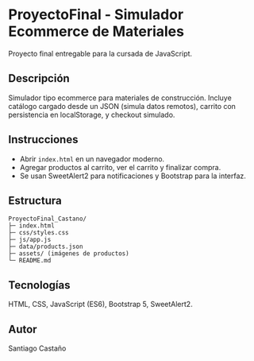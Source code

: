 # ProyectoFinal - Simulador Ecommerce de Materiales

Proyecto final entregable para la cursada de JavaScript.

## Descripción
Simulador tipo ecommerce para materiales de construcción. Incluye catálogo cargado desde un JSON (simula datos remotos), carrito con persistencia en localStorage, y checkout simulado.

## Instrucciones
- Abrir `index.html` en un navegador moderno.
- Agregar productos al carrito, ver el carrito y finalizar compra.
- Se usan SweetAlert2 para notificaciones y Bootstrap para la interfaz.

## Estructura
```
ProyectoFinal_Castano/
├─ index.html
├─ css/styles.css
├─ js/app.js
├─ data/products.json
├─ assets/ (imágenes de productos)
└─ README.md
```

## Tecnologías
HTML, CSS, JavaScript (ES6), Bootstrap 5, SweetAlert2.

## Autor
Santiago Castaño
